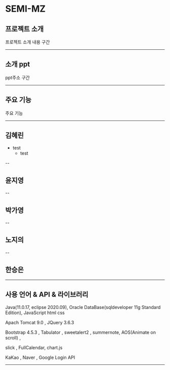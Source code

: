 # SEMI-MZ

## 프로젝트 소개

프로젝트 소개 내용 구간

---

## 소개 ppt

ppt주소 구간

---

## 주요 기능

주요 기능

---

## 김혜린

- test
  - test

--

## 윤지영

--

## 박가영

--

## 노지의

--

## 한승은

---

## 사용 언어 & API & 라이브러리

Java(11.0.17, eclipse 2020.09), Oracle DataBase(sqldeveloper 11g Standard Edition), JavaScript html css

Apach Tomcat 9.0 , JQuery 3.6.3

Bootstrap 4.5.3 , Tabulator , sweetalert2 , summernote, AOS(Animate on scroll) ,

slick , FullCalendar, chart.js

KaKao , Naver , Google Login API

---
